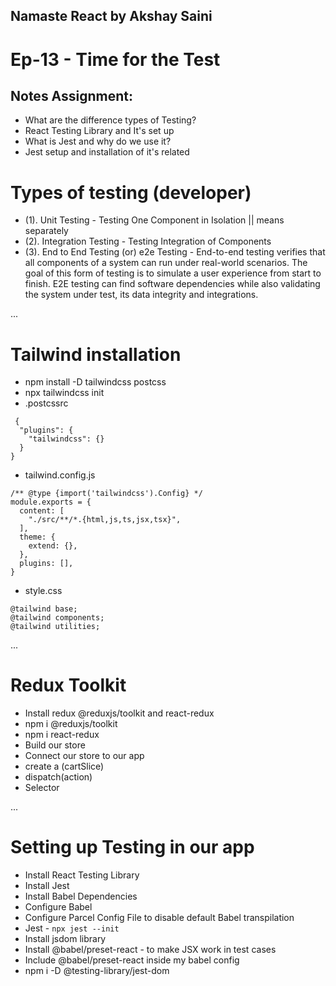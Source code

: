 ## Namaste React by Akshay Saini

# Ep-13 - Time for the Test

## Notes Assignment:

- What are the difference types of Testing?
- React Testing Library and It's set up
- What is Jest and why do we use it?
- Jest setup and installation of it's related

# Types of testing (developer)

- (1). Unit Testing - Testing One Component in Isolation || means separately
- (2). Integration Testing - Testing Integration of Components
- (3). End to End Testing (or) e2e Testing - End-to-end testing verifies that all components of a system can run under real-world scenarios. The goal of this form of testing is to simulate a user experience from start to finish. E2E testing can find software dependencies while also validating the system under test, its data integrity and integrations.

...

# Tailwind installation

- npm install -D tailwindcss postcss
- npx tailwindcss init
- .postcssrc

```
 {
  "plugins": {
    "tailwindcss": {}
  }
}
```

- tailwind.config.js

```
/** @type {import('tailwindcss').Config} */
module.exports = {
  content: [
    "./src/**/*.{html,js,ts,jsx,tsx}",
  ],
  theme: {
    extend: {},
  },
  plugins: [],
}
```

- style.css

```
@tailwind base;
@tailwind components;
@tailwind utilities;
```

...

# Redux Toolkit

- Install redux @reduxjs/toolkit and react-redux
- npm i @reduxjs/toolkit
- npm i react-redux
- Build our store
- Connect our store to our app
- create a (cartSlice)
- dispatch(action)
- Selector

...

# Setting up Testing in our app

- Install React Testing Library
- Install Jest
- Install Babel Dependencies
- Configure Babel
- Configure Parcel Config File to disable default Babel transpilation
- Jest - `npx jest --init`
- Install jsdom library
- Install @babel/preset-react - to make JSX work in test cases
- Include @babel/preset-react inside my babel config
- npm i -D @testing-library/jest-dom
